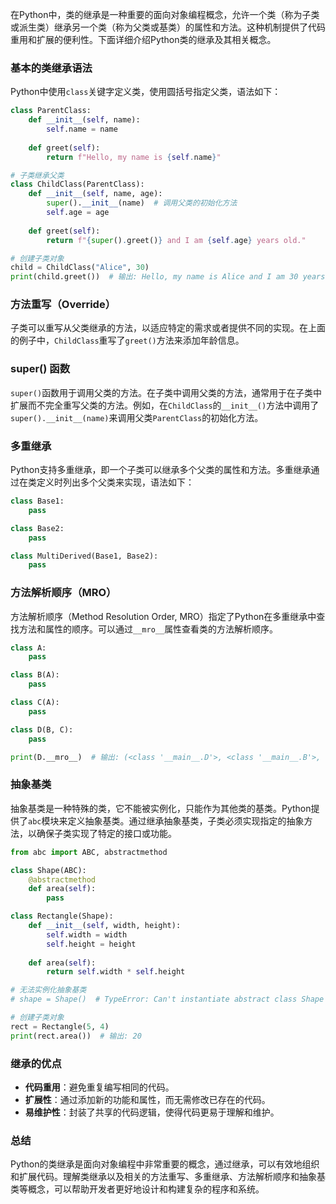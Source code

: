 在Python中，类的继承是一种重要的面向对象编程概念，允许一个类（称为子类或派生类）继承另一个类（称为父类或基类）的属性和方法。这种机制提供了代码重用和扩展的便利性。下面详细介绍Python类的继承及其相关概念。

### 基本的类继承语法

Python中使用`class`关键字定义类，使用圆括号指定父类，语法如下：

```python
class ParentClass:
    def __init__(self, name):
        self.name = name
    
    def greet(self):
        return f"Hello, my name is {self.name}"

# 子类继承父类
class ChildClass(ParentClass):
    def __init__(self, name, age):
        super().__init__(name)  # 调用父类的初始化方法
        self.age = age
    
    def greet(self):
        return f"{super().greet()} and I am {self.age} years old."

# 创建子类对象
child = ChildClass("Alice", 30)
print(child.greet())  # 输出: Hello, my name is Alice and I am 30 years old.
```

### 方法重写（Override）

子类可以重写从父类继承的方法，以适应特定的需求或者提供不同的实现。在上面的例子中，`ChildClass`重写了`greet()`方法来添加年龄信息。

### super() 函数

`super()`函数用于调用父类的方法。在子类中调用父类的方法，通常用于在子类中扩展而不完全重写父类的方法。例如，在`ChildClass`的`__init__()`方法中调用了`super().__init__(name)`来调用父类`ParentClass`的初始化方法。

### 多重继承

Python支持多重继承，即一个子类可以继承多个父类的属性和方法。多重继承通过在类定义时列出多个父类来实现，语法如下：

```python
class Base1:
    pass

class Base2:
    pass

class MultiDerived(Base1, Base2):
    pass
```

### 方法解析顺序（MRO）

方法解析顺序（Method Resolution Order, MRO）指定了Python在多重继承中查找方法和属性的顺序。可以通过`__mro__`属性查看类的方法解析顺序。

```python
class A:
    pass

class B(A):
    pass

class C(A):
    pass

class D(B, C):
    pass

print(D.__mro__)  # 输出: (<class '__main__.D'>, <class '__main__.B'>, <class '__main__.C'>, <class '__main__.A'>, <class 'object'>)
```

### 抽象基类

抽象基类是一种特殊的类，它不能被实例化，只能作为其他类的基类。Python提供了`abc`模块来定义抽象基类。通过继承抽象基类，子类必须实现指定的抽象方法，以确保子类实现了特定的接口或功能。

```python
from abc import ABC, abstractmethod

class Shape(ABC):
    @abstractmethod
    def area(self):
        pass

class Rectangle(Shape):
    def __init__(self, width, height):
        self.width = width
        self.height = height
    
    def area(self):
        return self.width * self.height

# 无法实例化抽象基类
# shape = Shape()  # TypeError: Can't instantiate abstract class Shape with abstract methods area

# 创建子类对象
rect = Rectangle(5, 4)
print(rect.area())  # 输出: 20
```

### 继承的优点

- **代码重用**：避免重复编写相同的代码。
- **扩展性**：通过添加新的功能和属性，而无需修改已存在的代码。
- **易维护性**：封装了共享的代码逻辑，使得代码更易于理解和维护。

### 总结

Python的类继承是面向对象编程中非常重要的概念，通过继承，可以有效地组织和扩展代码。理解类继承以及相关的方法重写、多重继承、方法解析顺序和抽象基类等概念，可以帮助开发者更好地设计和构建复杂的程序和系统。
